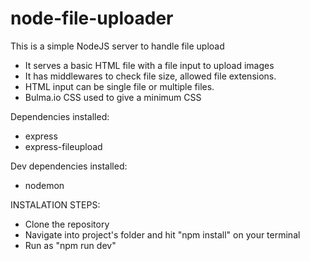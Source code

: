 # node-file-uploader

This is a simple NodeJS server to handle file upload

- It serves a basic HTML file with a file input to upload images
- It has middlewares to check file size, allowed file extensions.
- HTML input can be single file or multiple files.
- Bulma.io CSS used to give a minimum CSS

Dependencies installed:

- express
- express-fileupload

Dev dependencies installed:

- nodemon

INSTALATION STEPS:

- Clone the repository
- Navigate into project's folder and hit "npm install" on your terminal
- Run as "npm run dev"
